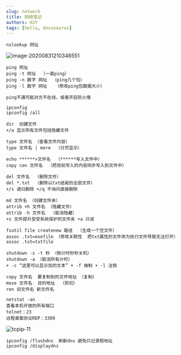 ```yaml
---
slug: network
title: 网络笔记
authors: HJY
tags: [hello, docusaurus]
---
```


```nslunix
nslookup 网址
```

![image-20200831210346551](C:\Users\黄俊益\AppData\Roaming\Typora\typora-user-images\image-20200831210346551.png)

```lunix
ping 网址
ping -t 网址  （一直ping）
ping -n 数字 网址  （ping几个包）
ping -l 数字 网址   （修改ping包数据大小）

ping不通可能对方不在线，或者开启防火墙
```

```lunix
ipconfig
ipconfig /all
```

```
dir  创建文件
+/a 显示所有文件包括隐藏文件

type 文件名 （查看文件内容）
type 文件名 | more  （分页显示）

echo ******>文件名  （******写入文件中）
copy con 文件名  （把目前写入的内容同步写入到文件中）

del 文件名  （删除文件）
del *.txt  （删除以txt结尾的全部文件）
+/s 递归删除 +/q 不询问直接删除

md 文件名 （创建文件夹）
attrib +h 文件名 （隐藏文件）
attrib -h 文件名  （取消隐藏）
+s 文件提升至受系统保护的文件夹 +a 只读

fsutil file createnew 路径  （生成一个空文件）
assoc .txt=exefile （修改关联性  把txt属性的文件改为执行文件导致无法打开）
assoc .txt=txtfile

shutdown -s -t 秒 （倒计时秒秒关机）
shutdown -a （取消所有计时）
+ -c “这里可以显示加的文本” + -f 强制 + -l 注销

copy 文件名  要复制到的文件地址 （复制）
move 文件名  目的地址  （剪切）
ren 旧文件名 新文件名

netstat -an
查看本机开放的所有端口
telnet：23
远程桌面协议RDP：3389
```

![tcpip-11](https://imgconvert.csdnimg.cn/aHR0cDovL3Fpbml1LmppZWppZTAxLnRvcC90Y3BpcC0xMS5wbmc?x-oss-process=image/format,png)

```
ipconfig /flushdns  刷新dns 避免只记录假地址
ipconfig /displaydns
```
